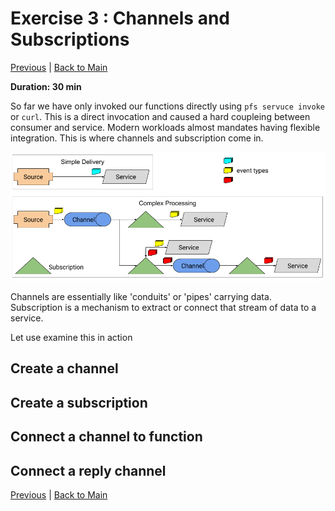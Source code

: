 # Exercise 3 : Channels and Subscriptions

[Previous](exzercise-2.md) | [Back to Main](README.md)

**Duration: 30 min**

So far we have only invoked our functions directly using `pfs servuce invoke` or `curl`. This is a direct invocation and caused a hard coupleing between consumer and service. Modern workloads almost mandates having flexible integration. This is where channels and subscription come in.

![Channels and Subscription](images/eventing-concept.png)

Channels are essentially like 'conduits' or 'pipes' carrying data. Subscription is a mechanism to extract or connect that stream of data to a service.

Let use examine this in action

## Create a channel

## Create a subscription

## Connect a channel to function

## Connect a reply channel

[Previous](exzercise-2.md) | [Back to Main](README.md)

